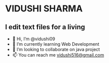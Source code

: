 # VIDUSHI SHARMA
## I edit text files for a living

- 👋 Hi, I’m @vidushi09 
- 🌱 I’m currently learning Web Development 
- 💞️ I’m looking to collaborate on java project
- 📫 You can reach me vidushi516@gmail.com

<!---
vidushi09/vidushi09 is a ✨ special ✨ repository because its `README.md` (this file) appears on your GitHub profile.
You can click the Preview link to take a look at your changes.
--->

